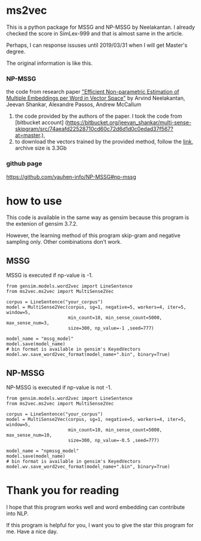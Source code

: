 # ms2vec
This is a python package for MSSG and NP-MSSG by Neelakantan. I already checked the score in SimLex-999 and that is almost same in the article.

Perhaps, I can response issuses until 2019/03/31 when I will get Master's degree.

The original information is like this.
### NP-MSSG
the code from research paper ["Efficient Non-parametric Estimation of Multiple Embeddings per Word in Vector Space"](http://arxiv.org/pdf/1504.06654v1.pdf) by Arvind Neelakantan, Jeevan Shankar, Alexandre Passos, Andrew McCallum


1. the code provided by the authors of the paper. I took the code from [bitbucket account] (https://bitbucket.org/jeevan_shankar/multi-sense-skipgram/src/74aeafd22528710cd60c72d6d1d0c0edad37f567?at=master.),
2. to download the vectors trained by the provided method, follow the [link](http://iesl.cs.umass.edu/downloads/vectors/release.tar.gz), archive size is 3.3Gb 

### github page
https://github.com/yauhen-info/NP-MSSG#np-mssg


# how to use
This code is available in the same way as gensim because this program is the extenion of gensim 3.7.2. 

However, the learning method of this program skip-gram and negative sampling only. Other combinations don't work.

## MSSG
MSSG is executed if np-value is -1.
```angular2html
from gensim.models.word2vec import LineSentence
from ms2vec.ms2vec import MultiSense2Vec

corpus = LineSentence("your_corpus")
model = MultiSense2Vec(corpus, sg=1, negative=5, workers=4, iter=5, window=5,
                       min_count=10, min_sense_count=5000, max_sense_num=3,
                       size=300, np_value=-1 ,seed=777)

model_name = "mssg_model"
model.save(model_name)
# bin format is available in gensim's KeyedVectors
model.wv.save_word2vec_format(model_name+".bin", binary=True)
```

## NP-MSSG
NP-MSSG is executed if np-value is not -1.
```angular2html
from gensim.models.word2vec import LineSentence
from ms2vec.ms2vec import MultiSense2Vec

corpus = LineSentence("your_corpus")
model = MultiSense2Vec(corpus, sg=1, negative=5, workers=4, iter=5, window=5,
                       min_count=10, min_sense_count=5000, max_sense_num=10,
                       size=300, np_value=-0.5 ,seed=777)

model_name = "npmssg_model"
model.save(model_name)
# bin format is available in gensim's KeyedVectors
model.wv.save_word2vec_format(model_name+".bin", binary=True)
```


# Thank you for reading
I hope that this program works well and word embedding can contribute into NLP.

If this program is helpful for you, I want you to give the star this program for me.
Have a nice day.
